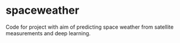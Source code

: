 # spaceweather
Code for project with aim of predicting space weather from satellite measurements and deep learning.
